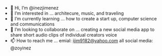 - 👋 Hi, I’m @inezjimenez
- 👀 I’m interested in ... architecure, music, and traveling
- 🌱 I’m currently learning ... how to create a start up, computer science and communications
- 💞️ I’m looking to collaborate on ... creating a new social media app to share short audio clips of individual creators voice
- 📫 How to reach me ... emial: ijim9182@yahoo.com all social media: @zoyinez

<!---
inezjimenez/inezjimenez is a ✨ special ✨ repository because its `README.md` (this file) appears on your GitHub profile.
You can click the Preview link to take a look at your changes.
--->

